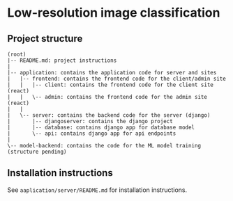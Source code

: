 # Low-resolution image classification

## Project structure

```
(root)
|-- README.md: project instructions
|
|-- application: contains the application code for server and sites
|   |-- frontend: contains the frontend code for the client/admin site
|   |   |-- client: contains the frontend code for the client site (react)
|   |   \-- admin: contains the frontend code for the admin site (react)
|   |
|   \-- server: contains the backend code for the server (django)
|       |-- djangoserver: contains the django project
|       |-- database: contains django app for database model
|       \-- api: contains django app for api endpoints
|
\-- model-backend: contains the code for the ML model training (structure pending)
```

## Installation instructions

See `aaplication/server/README.md` for installation instructions.
